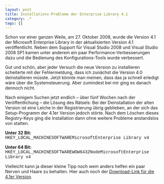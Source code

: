```yaml
---
layout: post
title: Installations-Probleme der Enterprise Library 4.1
category: .*
tags: []
---
```

<p>Schon vor einer ganzen Weile, am 27. Oktober 2008, wurde die Version 4.1 der Microsoft Enterprise Library in der aktualisierten Version 4.1 veröffentlicht. Neben dem Support für Visual Studio 2008 und Visual Studio 2008 SP1 kamen unter anderem ein paar Performance-Verbesserungen dazu und die Bedienung des Konfigurations-Tools wurde verbessert.</p>  <p>Gut und schön, aber jeder Versuch die neue Version zu installieren scheiterte mit der Fehlermeldung, dass ich zunächst die Version 4.0 deinstallieren müsste. Jetzt könnte man meinen, dass das ja schnell erledigt wäre über die Systemsteuerung. Aber zumindest bei mir ging es danach dennoch nicht.</p>  <p>Nach einigem Suchen jetzt endlich – über fünf Wochen nach der Veröffentlichung – die Lösung des Rätsels: Bei der Deinstallation der alten Version ist eine Leiche in der Registrierung übrig geblieben, an der sich das Setup-Programm der 4.1er Version jedoch störte. Nach dem Löschen dieses Registry-Keys ging die Installation dann ohne weitere Probleme anstandslos von statten.</p>  <p><strong>Unter 32 Bit:      <br /></strong><span style="font-family: courier">HKEY_LOCAL_MACHINESOFTWAREMicrosoftEnterprise Library v4</span></p>  <p><strong>Unter 64 Bit:      <br /></strong><span style="font-family: courier">HKEY_LOCAL_MACHINESOFTWAREWOW6432NodeMicrosoftEnterprise Library v4</span></p>  <p>Vielleicht kann ja dieser kleine Tipp noch wem anders helfen ein paar Nerven und Haare zu behalten. Hier auch noch der <a href="http://www.microsoft.com/downloads/details.aspx?FamilyId=1643758B-2986-47F7-B529-3E41584B6CE5&amp;displaylang=en" target="_blank">Download-Link für die 4.1er Version</a>.</p>
